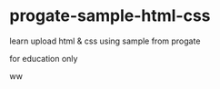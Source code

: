# progate-sample-html-css

learn upload html & css using sample from progate

for education only

ww
